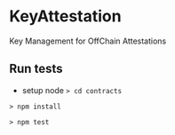 # KeyAttestation
Key Management for OffChain Attestations

## Run tests

- setup node
```> cd contracts```

```> npm install```

```> npm test```

